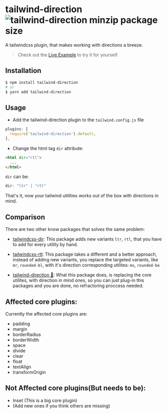 # tailwind-direction ![tailwind-direction minzip package size](https://img.shields.io/bundlephobia/minzip/tailwind-direction)

A tailwindcss plugin, that makes working with directions a breeze.

> Check out the [Live Example](https://tailwind-direction.vercel.app/) to try it for yourself.

## Installation

```bash
$ npm install tailwind-direction
# or
$ yarn add tailwind-direction
```

## Usage

- Add the tailwind-direction plugin to the `tailwind.config.js` file

```js
plugins: [
  require('tailwind-direction').default,
],
```
- Change the html tag `dir` attribute:
```html
<html dir="rtl">
  ...
</html>
```
`dir` can be:
```ts
dir: "ltr" | "rtl"
```

That's it, now your tailwind utilities works out of the box with directions in mind.

## Comparison
There are two other know packages that solves the same problem:
- [tailwindcss-dir](https://github.com/RonMelkhior/tailwindcss-dir): This package adds new variants `ltr`, `rtl`, that you have to add for every utility by hand.

- [tailwindcss-rtl](https://github.com/20lives/tailwindcss-rtl): This package takes a different and a better approach, instead of adding new variants, you replace the targeted variants, like `mr`, `rounded-bl`, with it's direction corresponding utilites: `ms`, `rounded-be`
- [tailwind-direction 🚀](https://github.com/20lives/tailwindcss-rtl): What this package does, is replacing the core utilites, with direction in mind ones, so you can just plug-in this packages and you are done, no refractoring proccess needed.

## Affected core plugins:
Currently the affected core plugins are:
- padding
- margin
- borderRadius
- borderWidth
- space
- divide
- clear
- float
- textAlign
- transformOrigin

## Not Affected core plugins(But needs to be):
- Inset (This is a big core plugin)
- (Add new ones if you think others are missing)
